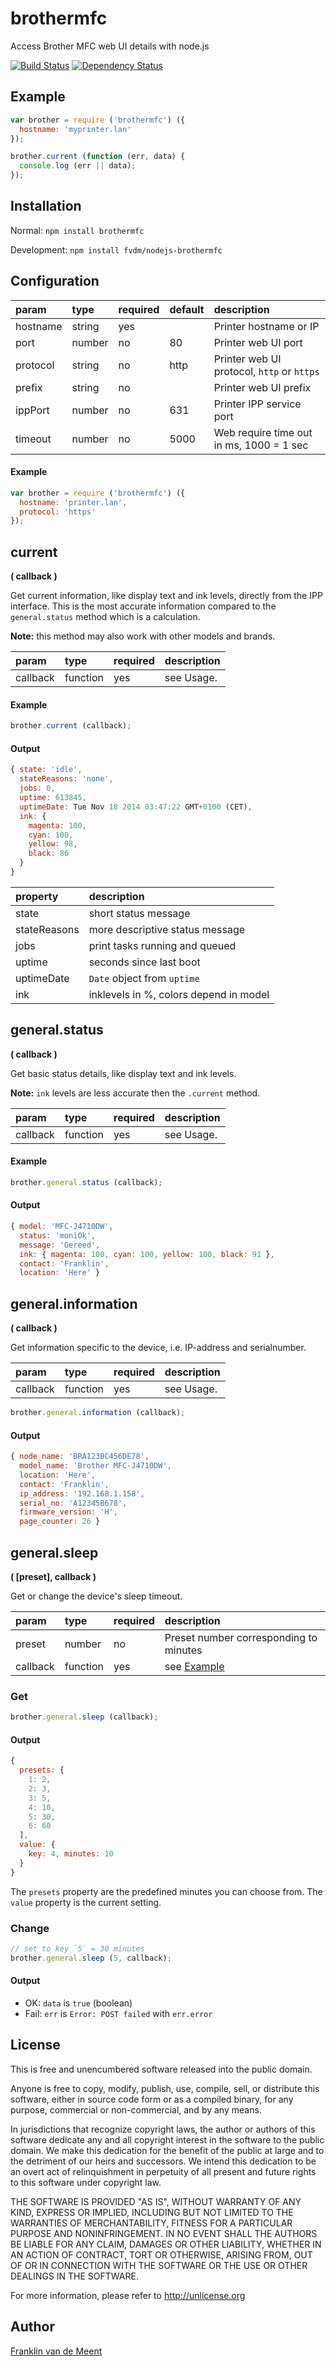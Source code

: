 brothermfc
==========

Access Brother MFC web UI details with node.js

[![Build Status](https://travis-ci.org/fvdm/nodejs-brothermfc.svg?branch=master)](https://travis-ci.org/fvdm/nodejs-brothermfc)
[![Dependency Status](https://gemnasium.com/badges/github.com/fvdm/nodejs-brothermfc.svg)](https://gemnasium.com/github.com/fvdm/nodejs-brothermfc)


Example
-------

```js
var brother = require ('brothermfc') ({
  hostname: 'myprinter.lan'
});

brother.current (function (err, data) {
  console.log (err || data);
});
```


Installation
------------

Normal: `npm install brothermfc`

Development: `npm install fvdm/nodejs-brothermfc`


Configuration
-------------

param    | type   | required | default | description
:--------|:-------|:---------|:--------|:------------------------------------------
hostname | string | yes      |         | Printer hostname or IP
port     | number | no       | 80      | Printer web UI port
protocol | string | no       | http    | Printer web UI protocol, `http` or `https`
prefix   | string | no       |         | Printer web UI prefix
ippPort  | number | no       | 631     | Printer IPP service port
timeout  | number | no       | 5000    | Web require time out in ms, 1000 = 1 sec


#### Example

```js
var brother = require ('brothermfc') ({
  hostname: 'printer.lan',
  protocol: 'https'
});
```


current
-------
**( callback )**

Get current information, like display text and ink levels, directly
from the IPP interface. This is the most accurate information compared
to the `general.status` method which is a calculation.

**Note:** this method may also work with other models and brands.


param    | type     | required | description
:--------|:---------|:---------|:-----------
callback | function | yes      | see Usage.


#### Example

```js
brother.current (callback);
```

#### Output

```js
{ state: 'idle',
  stateReasons: 'none',
  jobs: 0,
  uptime: 613845,
  uptimeDate: Tue Nov 18 2014 03:47:22 GMT+0100 (CET),
  ink: {
    magenta: 100,
    cyan: 100,
    yellow: 98,
    black: 86
  }
}
```


property     | description
:------------|:--------------------------------------
state        | short status message
stateReasons | more descriptive status message
jobs         | print tasks running and queued
uptime       | seconds since last boot
uptimeDate   | `Date` object from `uptime`
ink          | inklevels in %, colors depend in model


general.status
--------------
**( callback )**

Get basic status details, like display text and ink levels.

**Note:** `ink` levels are less accurate then the `.current` method.


param    | type     | required | description
:--------|:---------|:---------|:-----------
callback | function | yes      | see Usage.


#### Example

```js
brother.general.status (callback);
```


#### Output

```js
{ model: 'MFC-J4710DW',
  status: 'moniOk',
  message: 'Gereed',
  ink: { magenta: 100, cyan: 100, yellow: 100, black: 91 },
  contact: 'Franklin',
  location: 'Here' }
```


general.information
-------------------
**( callback )**

Get information specific to the device, i.e. IP-address and serialnumber.

param    | type     | required | description
:--------|:---------|:---------|:-----------
callback | function | yes      | see Usage.

```js
brother.general.information (callback);
```


#### Output

```js
{ node_name: 'BRA123BC456DE78',
  model_name: 'Brother MFC-J4710DW',
  location: 'Here',
  contact: 'Franklin',
  ip_address: '192.168.1.158',
  serial_no: 'A12345B678',
  firmware_version: 'H',
  page_counter: 26 }
```


general.sleep
-------------
**( [preset], callback )**

Get or change the device's sleep timeout.

param    | type     | required | description
:--------|:---------|:---------|:-----------
preset   | number   | no       | Preset number corresponding to minutes
callback | function | yes      | see [Example](#example)


### Get

```js
brother.general.sleep (callback);
```


#### Output

```js
{
  presets: {
    1: 2,
    2: 3,
    3: 5,
    4: 10,
    5: 30,
    6: 60
  ],
  value: {
    key: 4, minutes: 10
  }
}
```

The `presets` property are the predefined minutes you can choose from.
The `value` property is the current setting.


### Change

```js
// set to key `5` = 30 minutes
brother.general.sleep (5, callback);
```


#### Output

* OK: `data` is `true` (boolean)
* Fail: `err` is `Error: POST failed` with `err.error`


License
-------

This is free and unencumbered software released into the public domain.

Anyone is free to copy, modify, publish, use, compile, sell, or
distribute this software, either in source code form or as a compiled
binary, for any purpose, commercial or non-commercial, and by any
means.

In jurisdictions that recognize copyright laws, the author or authors
of this software dedicate any and all copyright interest in the
software to the public domain. We make this dedication for the benefit
of the public at large and to the detriment of our heirs and
successors. We intend this dedication to be an overt act of
relinquishment in perpetuity of all present and future rights to this
software under copyright law.

THE SOFTWARE IS PROVIDED "AS IS", WITHOUT WARRANTY OF ANY KIND,
EXPRESS OR IMPLIED, INCLUDING BUT NOT LIMITED TO THE WARRANTIES OF
MERCHANTABILITY, FITNESS FOR A PARTICULAR PURPOSE AND NONINFRINGEMENT.
IN NO EVENT SHALL THE AUTHORS BE LIABLE FOR ANY CLAIM, DAMAGES OR
OTHER LIABILITY, WHETHER IN AN ACTION OF CONTRACT, TORT OR OTHERWISE,
ARISING FROM, OUT OF OR IN CONNECTION WITH THE SOFTWARE OR THE USE OR
OTHER DEALINGS IN THE SOFTWARE.

For more information, please refer to <http://unlicense.org>


Author
------

[Franklin van de Meent](https://frankl.in)
